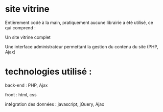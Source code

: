 # site vitrine

Entièrement codé à la main, pratiquement aucune librairie a été utilisé, ce qui comprend :

Un site vitrine complet

Une interface administrateur permettant la gestion du contenu du site (PHP, Ajax)

# technologies utilisé :

back-end : PHP, Ajax

front : html, css

intégration des données : javascript, jQuery, Ajax
